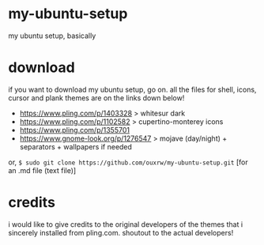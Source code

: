 # my-ubuntu-setup
my ubuntu setup, basically

# download
if you want to download my ubuntu setup, go on. all the files for shell, icons, cursor and plank themes are on the links down below!
- https://www.pling.com/p/1403328 > whitesur dark
- https://www.pling.com/p/1102582 > cupertino-monterey icons
- https://www.pling.com/p/1355701
- https://www.gnome-look.org/p/1276547 > mojave (day/night) + separators + wallpapers if needed

or, 
```$ sudo git clone https://github.com/ouxrw/my-ubuntu-setup.git```
[for an .md file (text file)]
# credits
i would like to give credits to the original developers of the themes that i sincerely installed from pling.com.
shoutout to the actual developers!
